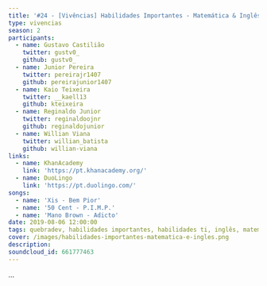 ```yaml
---
title: '#24 - [Vivências] Habilidades Importantes - Matemática & Inglês'
type: vivencias
season: 2
participants:
  - name: Gustavo Castilião
    twitter: gustv0_
    github: gustv0_
  - name: Junior Pereira
    twitter: pereirajr1407
    github: pereirajunior1407
  - name: Kaio Teixeira
    twitter: __kaell13
    github: kteixeira
  - name: Reginaldo Junior
    twitter: reginaldoojnr
    github: reginaldojunior
  - name: Willian Viana
    twitter: willian_batista
    github: willian-viana
links:
  - name: KhanAcademy
    link: 'https://pt.khanacademy.org/'
  - name: DuoLingo
    link: 'https://pt.duolingo.com/'
songs:
  - name: 'Xis - Bem Pior'
  - name: '50 Cent - P.I.M.P.'
  - name: 'Mano Brown - Adicto'
date: 2019-08-06 12:00:00
tags: quebradev, habilidades importantes, habilidades ti, inglês, matemática, estudo, vivências
cover: /images/habilidades-importantes-matematica-e-ingles.png
description:
soundcloud_id: 661777463
---
```


...